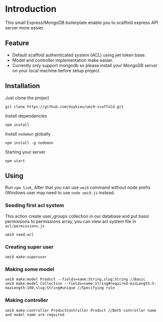 # Introduction
This small Express/MongoDB boilerplate enable you to scaffold express API server more easier.

## Feature
- Default scaffold authenticated system (ACL) using jwt token base.
- Model and controller implementation make easier.
- Currently only support mongodb so please install your MongoDB server on your local machine before setup project.

## Installation

Just clone the project
```
git clone https://github.com/duykieu/umi9-scaffold.git
```

Install dependencies
```
npm install
```

Install `nodemon` globally

```
npm install -g nodemon
```

Starting your server
```
npm start
```

## Using
Run `npm link`, After that you can use `umi9` command without node prefix (Windows user may need to use `node umi9.js` instead.

### Seeding first acl system
This action create user_groups collection in our database and put basic permissions to permissions array, you can view acl system file in `acl/permissions.js`
```
umi9 seed:acl
```

### Creating super user
```
umi9 make:superuser
```

### Making some model
```
umi9 make:model Product --fields=name:String,slug:String //Basic
umi9 make:model Collection --fields=name:String#required-minLength:5-maxLength:100,slug:String#unique //Specifying rule
```

### Making controller
```
umi9 make:controller ProductController Product //Both controller name and model name are required
```
